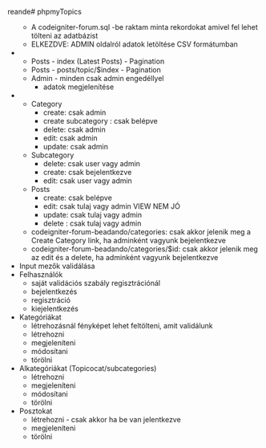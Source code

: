 reande# phpmyTopics

<ul>
		<ul>
			<li>A codeigniter-forum.sql -be raktam minta rekordokat amivel fel lehet tölteni az adatbázist</li>
			<li>ELKEZDVE: ADMIN oldalról adatok letöltése CSV formátumban</li>
		</ul>
	<li>
		<ul>
			<li>Posts - index (Latest Posts) - Pagination </li>
			<li>Posts - posts/topic/$index - Pagination </li>
			<li>Admin - minden csak admin engedéllyel
				<ul>
					<li>adatok megjelenítése</li>
				</ul>
			</li>
		</ul>
	</li>
	<li>
		<ul>
			<li>Category
				<ul>
					<li>create: csak admin</li>
					<li>create subcategory : csak belépve</li>
					<li>delete: csak admin</li>
					<li>edit: csak admin</li>
					<li>update: csak admin</li>
				</ul>
			</li>
			<li>Subcategory
				<ul>
					<li>delete: csak user vagy admin</li>
					<li>create: csak bejelentkezve</li>
					<li>edit: csak user vagy admin</li>
				</ul>
			</li>
			<li>Posts
				<ul>
					<li>create: csak belépve</li>
					<li>edit: csak tulaj vagy admin VIEW NEM JÓ</li>
					<li>update: csak tulaj vagy admin</li>
					<li>delete : csak tulaj vagy admin</li>
				</ul>
			</li>
			<li>codeigniter-forum-beadando/categories: csak akkor jelenik meg a Create Category link, ha adminként vagyunk bejelentkezve </li>
			<li>codeigniter-forum-beadando/categories/$id: csak akkor jelenik meg az edit és a delete, ha adminként vagyunk bejelentkezve  </li>
		</ul>
	</li>
	<li>Input mezők validálása</li>
	<li>Felhasználók
		<ul>
			<li>saját validációs szabály regisztrációnál</li>
			<li>bejelentkezés</li>
			<li>regisztráció</li>
			<li>kiejelentkezés</li>
		</ul>
	</li>
	<li>Kategóriákat
		<ul>
			<li>létrehozásnál fényképet lehet feltölteni, amit validálunk</li>
			<li>létrehozni</li>
			<li>megjeleníteni</li>
			<li>módosítani</li>
			<li>törölni</li>
		</ul>
	</li>
	<li>
		Alkategóriákat (Topicocat/subcategories)
		<ul>
			<li>létrehozni</li>
			<li>megjeleníteni</li>
			<li>módosítani</li>
			<li>törölni</li>
		</ul>
	</li>
	<li>
		Posztokat
		<ul>
			<li>létrehozni - csak akkor ha be van jelentkezve</li>
			<li>megjeleníteni</li>
			<li>törölni</li>
		</ul>
	</li>
	
</ul>
